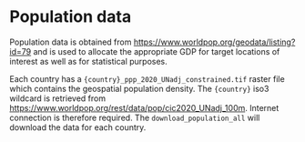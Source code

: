 # Population data

Population data is obtained from https://www.worldpop.org/geodata/listing?id=79 and is used to allocate the appropriate GDP for target locations of interest as well as for statistical purposes.

Each country has a `{country}_ppp_2020_UNadj_constrained.tif` raster file which contains the geospatial population density. The `{country}` iso3 wildcard is retrieved from https://www.worldpop.org/rest/data/pop/cic2020_UNadj_100m. Internet connection is therefore required. The `download_population_all` will download the data for each country.